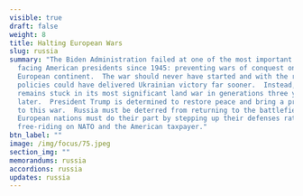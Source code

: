 ```yaml
---
visible: true
draft: false
weight: 8
title: Halting European Wars
slug: russia
summary: "The Biden Administration failed at one of the most important tasks
  facing American presidents since 1945: preventing wars of conquest on the
  European continent.  The war should never have started and with the right
  policies could have delivered Ukrainian victory far sooner.  Instead, Europe
  remains stuck in its most significant land war in generations three years
  later.  President Trump is determined to restore peace and bring a prompt end
  to this war.  Russia must be deterred from returning to the battlefield – and
  European nations must do their part by stepping up their defenses rather than
  free-riding on NATO and the American taxpayer."
btn_label: ""
image: /img/focus/75.jpeg
section_img: ""
memorandums: russia
accordions: russia
updates: russia
---
```

